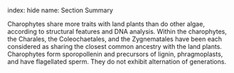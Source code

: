 index: hide
name: Section Summary

Charophytes share more traits with land plants than do other algae, according to structural features and DNA analysis. Within the charophytes, the Charales, the Coleochaetales, and the Zygnematales have been each considered as sharing the closest common ancestry with the land plants. Charophytes form sporopollenin and precursors of lignin, phragmoplasts, and have flagellated sperm. They do not exhibit alternation of generations.
